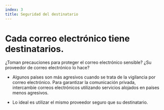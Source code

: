 ```yaml
---
index: 3
title: Seguridad del destinatario
---
```

# Cada correo electrónico tiene destinatarios.

¿Toman precauciones para proteger el correo electrónico sensible? ¿Su proveedor de correo electrónico lo hace?

*   Algunos países son más agresivos cuando se trata de la vigilancia por correo electrónico. Para garantizar la comunicación privada, intercambie correos electrónicos utilizando servicios alojados en países menos agresivos.

*   Lo ideal es utilizar el mismo proveedor seguro que su destinatario.